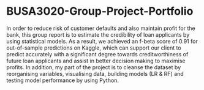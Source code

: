 # BUSA3020-Group-Project-Portfolio
In order to reduce risk of customer defaults and also maintain profit for the bank, this group report is to estimate the credibility of loan applicants by using statistical models. As a result, we achieved an f-beta score of 0.91 for out-of-sample predictions on Kaggle, which can support our client to predict accurately with a significant degree towards creditworthiness of future loan applicants and assist in better decision making to maximise profits. In addition, my part of the project is to cleanse the dataset by reorganising variables, visualising data, building models (LR & RF) and testing model performance by using Python.
